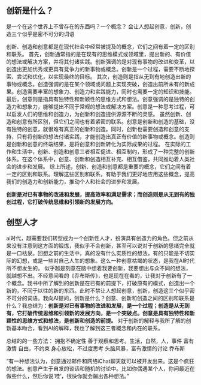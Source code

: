 ## 创新是什么？
是一个在这个世界上不曾存在的东西吗？一个概念？
会让人想起创意，创新，创造三个似乎是密不可分的词语


创新、创造和创意都是在现代社会中经常被提及的概念，它们之间有着一定的区别和联系。
首先，创新通常指的是在现有的思维模式或领域里，提出新的、有价值的想法或解决方案，并将其付诸实践。创新强调的是对现有事物的改进和变革，以创造出更加优秀或更具有竞争力的新事物或概念。创新是一个过程，需要不断地探索、尝试和优化，以实现最终的目标。
其次，创造则是指从无到有地创造出新的事物或概念。创造强调的是在某个领域或问题上实现突破，创造出前所未有的新成果。创造需要丰富的想象力、创造力和实践能力，同时也需要一定的知识和技能。
最后，创意则是指具有独特性和新颖性的思维方式和想法。创意强调的是独特的创造力和想象力，能够提出不同于常规的想法或解决方案。创意是一种思考过程，可以启发人们的思维和创造力，为创新和创造提供源源不断的灵感。
虽然创新、创造和创意有所区别，但它们之间也有着紧密的联系。创意是创新和创造的基础，没有独特的创意，就很难有真正的创新和创造。同时，创新也需要创造和创意的支持，只有将创新的想法付诸实践，才能创造出真正有价值的新事物或概念。创造则是创新和创意的终端结果，是将创意和创新转化为实际成果的过程。
在实际的工作和生活中，创新、创造和创意三者相互促进、相互制约，形成了一种完整的创新体系。在这个体系中，创意、创新和创造相互补充、相互借鉴，共同推动着人类社会的进步和发展。
综上所述，创新、创造和创意都是重要的概念，它们之间有着一定的区别和联系。理解这些区别和联系，有助于我们更好地应用这些概念，提高我们的创造力和创新能力，推动个人和社会的进步和发展。

**创新是对已有事物的改进和发展，提高效率和满足需求；而创造则是从无到有的独创过程，它打破传统思维和引领新的发展方向。**




## 创型人才
ai时代，越需要我们转型成为一个创新性人才，扮演具有创造力的角色。但之前从来没有注意到这方面的锻炼，我似乎不会创新，甚至可以说对于创新的思绪完全就是一口枯泉。回想之前的生活中，真的没有什么实质性的想法，有的只能是不切实际的幻想，或是一些对自己人生的想象。这么一种创意枯竭的状态，是我在AI时代所不想发生的。
似乎越是刻意在脑中想着我要创新，我要想出与众不同的想法，就越想不出。不经意间看的《乔布斯传》，也是现在在看的，让我对于创新有了一个概念。我书中所了解到的创新是在已有的前提下，打破原有的模式，创造出一个新的，不同于以往的新的东西。此时不禁让人想起创意，创新，创造这三个似乎密不可分的词语。我向AI提问，创新是什么？创意、创新和创造之间的区别和联系是什么？我总结为：**创新是对已有事物的改进和发展，是一个过程；创造是从无到有，它打破传统思维和引领新的发展方向，是一个突破点。创意是具有独特性和新颖性的思维方式和想法，是创新和创造的前提。** 对于创新的解释与我所了解的创新基本吻合，看到AI的解释，我也了解到这三者概念和内在的联系。


总结的的一些方法：
拥抱不确定性
善于观察和思考。生活，自然，人，事件
富有激情
自由，不约束
身心放松，不过度思考
头脑风暴，富有激情的讨论
乔布斯



“有一种想法认为，创意通过邮件和网络iChat聊天就可以被开发出来。这是个疯狂的想法。创意产生于自发的谈话和随机的讨论中。比如你偶遇某个人，你问最近在做些什么，然后你说‘哇’，很快你就会蹦出各种想法。”